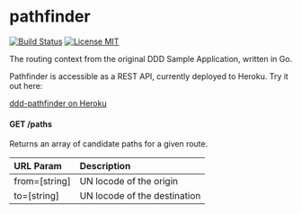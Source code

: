 pathfinder 
==========

[![Build Status](https://travis-ci.org/marcusolsson/pathfinder.svg?branch=master)](https://travis-ci.org/marcusolsson/pathfinder)
[![License MIT](https://img.shields.io/badge/license-MIT-lightgrey.svg?style=flat)](LICENSE)

The routing context from the original DDD Sample Application, written in Go.

Pathfinder is accessible as a REST API, currently deployed to Heroku. Try it out here:

[ddd-pathfinder on Heroku](http://ddd-pathfinder.herokuapp.com/paths?from=SESTO&to=CNHKG)

#### GET /paths
Returns an array of candidate paths for a given route.

| URL Param | Description |
|:----------|:------------|
|from=[string]|UN locode of the origin|
|to=[string]|UN locode of the destination|
